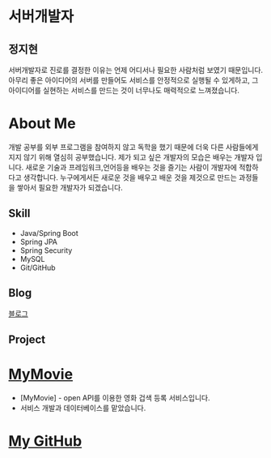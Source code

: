 # 서버개발자 
## 정지현

서버개발자로 진로를 결정한 이유는 언제 어디서나 필요한 사람처럼 보였기 때문입니다.
아무리 좋은 아이디어의 서버를 만들어도 서비스를 안정적으로 실행될 수 있게하고, 그 아이디어를
실현하는 서비스를 만드는 것이 너무나도 매력적으로 느껴졌습니다.

# About Me
개발 공부를 외부 프로그램을 참여하지 않고 독학을 했기 때문에 더욱 다른 사람들에게 지지 않기 위해 열심히 공부했습니다.
제가 되고 싶은 개발자의 모습은 배우는 개발자 입니다. 
새로운 기술과 프레임워크,언어등을 배우는 것을 즐기는 사람이 개발자에 적합하다고 생각합니다.
누구에게서든 새로운 것을 배우고 배운 것을 제것으로 만드는 과정들을 쌓아서 필요한 개발자가 되겠습니다.

## Skill

- Java/Spring Boot
- Spring JPA
- Spring Security
- MySQL
- Git/GitHub
## Blog
[블로그](https://stophyeon.tistory.com/)

## Project
# [MyMovie](https://github.com/stophyeon/MyMovie)

- [MyMovie] - open API를 이용한 영화 겁색 등록 서비스입니다.
- 서비스 개발과 데이터베이스를 맡았습니다.



# [My GitHub](https://github.com/stophyeon)



